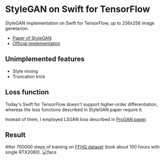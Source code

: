 # StyleGAN on Swift for TensorFlow

StyleGAN implementation on Swift for TensorFlow, up to 256x256 image genetarion.

- [Paper of StyleGAN](https://arxiv.org/abs/1812.04948)
- [Official implementation](https://github.com/NVlabs/stylegan)

## Unimplemented features

- Style mixing
- Truncation trick

## Loss function

Today's Swift for TensorFlow doesn't support higher-order differentiation, whereas the loss functions described in StyleGAN paper require it.

Instead of them, I employed LSGAN loss described in [ProGAN paper](https://arxiv.org/abs/1710.10196).

## Result

After 700000 steps of training on [FFHQ dataset](https://github.com/NVlabs/ffhq-dataset) (took about 100 hours with single RTX2080).
![face](https://user-images.githubusercontent.com/12446914/64338274-5548b200-d01c-11e9-8ac1-0e1bd05904df.png)
